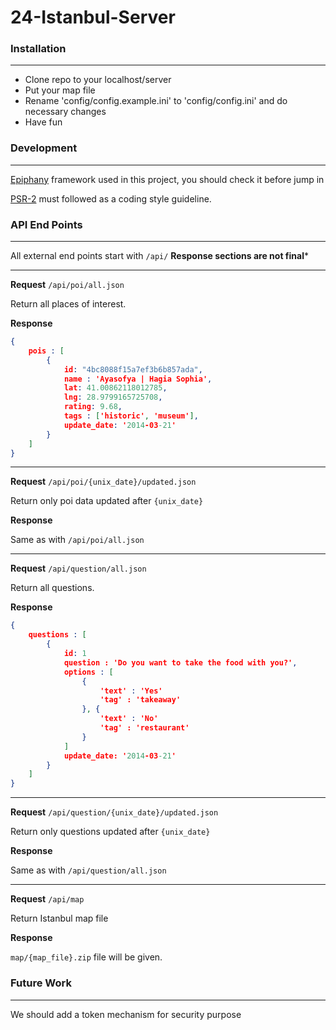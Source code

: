 24-Istanbul-Server
==================


### Installation
----------------------------------------

* Clone repo to your localhost/server
* Put your map file
* Rename 'config/config.example.ini' to 'config/config.ini' and do necessary changes
* Have fun


### Development
----------------------------------------
[Epiphany](https://github.com/jmathai/epiphany) framework used in this project, you should check it before jump in

[PSR-2](https://github.com/php-fig/fig-standards/blob/master/accepted/PSR-2-coding-style-guide.md) must followed as a coding style guideline.


### API End Points
----------------------------------------
All external end points start with `/api/`
**Response sections are not final***

-----
**Request**
`/api/poi/all.json`

Return all places of interest.

**Response**

```JSON
{   
    pois : [
        {
            id: "4bc8088f15a7ef3b6b857ada",
            name : 'Ayasofya | Hagia Sophia',
            lat: 41.00862118012785,
            lng: 28.9799165725708,
            rating: 9.68,
            tags : ['historic', 'museum'],
            update_date: '2014-03-21'
        }
    ]
}
```

-----
**Request**
`/api/poi/{unix_date}/updated.json`

Return only poi data updated after `{unix_date}`

**Response**

Same as with `/api/poi/all.json`

-----
**Request**
`/api/question/all.json`

Return all questions.

**Response**

```JSON
{   
    questions : [
        {
            id: 1
            question : 'Do you want to take the food with you?',
            options : [
                {
                    'text' : 'Yes'
                    'tag' : 'takeaway'
                }, {
                    'text' : 'No'
                    'tag' : 'restaurant'
                }
            ]
            update_date: '2014-03-21'
        }
    ]
}
```

-----
**Request**
`/api/question/{unix_date}/updated.json`

Return only questions updated after `{unix_date}`

**Response**

Same as with `/api/question/all.json`

-----
**Request**
`/api/map`

Return Istanbul map file

**Response**

`map/{map_file}.zip` file will be given.


### Future Work
----------------------------------------
We should add a token mechanism for security purpose